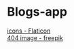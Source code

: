 # Blogs-app

<a href="https://www.flaticon.com" title="website icons" target="_blank">icons - Flaticon</a>
<br/>
<a href="https://www.freepik.com/premium-vector/website-page-found-error-robot-character-broken-chatbot-mascot-disabled-site-technical-work_29091751.htm#from_view=detail_alsolike" title="not found image" target="_blank">404 image - freepik</a>
